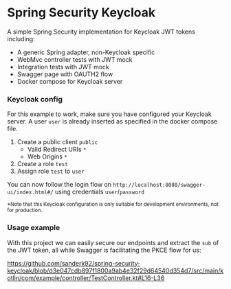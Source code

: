 # Spring Security Keycloak

A simple Spring Security implementation for Keycloak JWT tokens including:

- A generic Spring adapter, non-Keycloak specific
- WebMvc controller tests with JWT mock
- Integration tests with JWT mock
- Swagger page with OAUTH2 flow
- Docker compose for Keycloak server

### Keycloak config
For this example to work, make sure you have configured your Keycloak server. A user `user` is already inserted as 
specified in the docker compose file.

1. Create a public client `public`
   - Valid Redirect URIs `*`
   - Web Origins `*`
2. Create a role `test`
3. Assign role `test` to `user`

You can now follow the login flow on `http://localhost:8080/swagger-ui/index.html#/` using credentials `user`/`password`

<sub>*Note that this Keycloak configuration is only suitable for development environments, not for production.<sub>

### Usage example
With this project we can easily secure our endpoints and extract the `sub` of the JWT token, all while Swagger is
facilitating the PKCE flow for us:

https://github.com/sanderk92/spring-security-keycloak/blob/d3e047cdb897f1800a9ab4e32f29d64540d354d7/src/main/kotlin/com/example/controller/TestController.kt#L16-L36
